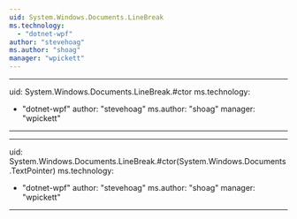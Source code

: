 ```yaml
---
uid: System.Windows.Documents.LineBreak
ms.technology: 
  - "dotnet-wpf"
author: "stevehoag"
ms.author: "shoag"
manager: "wpickett"
---
```


---
uid: System.Windows.Documents.LineBreak.#ctor
ms.technology: 
  - "dotnet-wpf"
author: "stevehoag"
ms.author: "shoag"
manager: "wpickett"
---

---
uid: System.Windows.Documents.LineBreak.#ctor(System.Windows.Documents.TextPointer)
ms.technology: 
  - "dotnet-wpf"
author: "stevehoag"
ms.author: "shoag"
manager: "wpickett"
---
